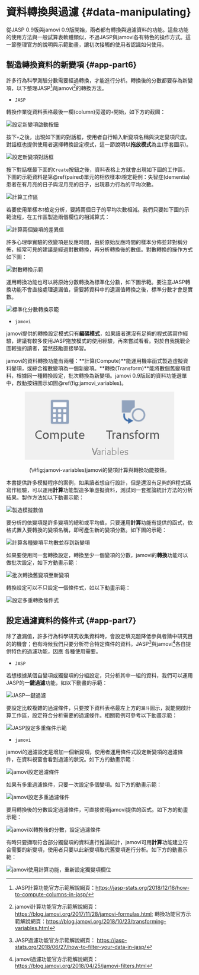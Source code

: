 # 資料轉換與過濾 {#data-manipulating}

從JASP 0.9版與jamovi 0.9版開始，兩者都有轉換與過濾資料的功能。這些功能的使用方法與一般試算表軟體類似，不過JASP與jamovi各有特色的操作方式。這一節整理官方的說明與示範動畫，讓初次接觸的使用者認識如何使用。

## 製造轉換資料的新變項 {#app-part6}

許多行為科學測驗分數需要經過轉換，才能進行分析。轉換後的分數都要存為新變項，以下整理JASP[^12]與jamovi[^13]的轉換方法。

[^12]: JASP計算功能官方示範解說網頁：https://jasp-stats.org/2018/12/18/how-to-compute-columns-in-jasp/

[^13]: jamovi計算功能官方示範解說網頁：https://blog.jamovi.org/2017/11/28/jamovi-formulas.html; 轉換功能官方示範解說網頁：https://blog.jamovi.org/2018/10/23/transforming-variables.html


- `JASP`

轉換作業從資料表格最後一欄(column)旁邊的`+`開始，如下方的截圖：

![設定新變項啟動按鈕](https://jasp-stats.org/wp-content/uploads/2018/10/091_blog.png)

按下`+`之後，出現如下圖的對話框，使用者自行輸入新變項名稱與決定變項尺度。對話框也提供使用者選擇轉換設定模式，這一節說明以**拖放模式**為主(手套圖示)。

![設定新變項對話框](https://jasp-stats.org/wp-content/uploads/2018/12/screenshot_computecols_2.png)

按下對話框最下面的`Create`按鈕之後，資料表格上方就會出現如下圖的工作區，下圖的示範資料是第\@ref(paired)單元的相依樣本t檢定範例：失智症(dementia)患者在有月亮的日子與沒月亮的日子，出現暴力行為的平均次數。

![計算工作區](https://jasp-stats.org/wp-content/uploads/2018/12/screenshot_computecols_3.png)

若要使用單樣本t檢定分析，要將兩個日子的平均次數相減。我們只要如下圖的示範流程，在工作區製造兩個欄位的相減算式：

![計算兩個變項的差異值](https://jasp-stats.org/wp-content/uploads/2018/12/comp_col_1.gif)

許多心理學實驗的依變項是反應時間，由於原始反應時間的樣本分佈並非對稱分佈，經常可見的建議是經過對數轉換，再分析轉換後的數值。對數轉換的操作方式如下圖：

![對數轉換示範](https://jasp-stats.org/wp-content/uploads/2018/12/comp_cols_log.gif)

運用轉換功能也可以將原始分數轉換為標準化分數，如下圖示範。要注意JASP轉換功能不會直接處理遺漏值，需要將資料中的遺漏值轉換之後，標準分數才會是實數。

![標準化分數轉換示範](https://jasp-stats.org/wp-content/uploads/2018/12/comp_col_4.gif)

- `jamovi`

jamovi提供的轉換設定模式只有**編碼模式**，如果讀者還沒有足夠的程式碼寫作經驗，建議有較多使用JASP拖放模式的使用經驗，再來嘗試看看。對於自我挑戰企圖較強的讀者，當然鼓勵直接學習。

jamovi的資料轉換功能有兩種：**計算(Compute)**能運用機率函式製造虛擬資料變項，或綜合複數變項為一個新變項。**轉換(Transform)**能將數個舊變項資料，根據同一種轉換設定，批次轉換為新變項。jamovi 0.9版起的資料功能選單中，啟動按鈕圖示如圖\@ref(fig:jamovi_variables)。

<div class="figure" style="text-align: center">
<img src="images/jamovi_variables_functions.PNG" alt="jamovi的變項計算與轉換功能按鈕。" width="80%" />
<p class="caption">(\#fig:jamovi-variables)jamovi的變項計算與轉換功能按鈕。</p>
</div>

本書提供許多模擬程序的案例，如果讀者想自行設計，但是還沒有足夠的R程式碼寫作經驗，可以運用**計算**功能製造多筆虛擬資料，測試同一套推論統計方法的分析結果。製作方法如以下動畫示範：

![製造模擬數值](https://blog.jamovi.org/assets/images/computedVar.gif)

要分析的依變項是許多變項的總和或平均值，只要運用**計算**功能有提供的函式，依格式置入要轉換的變項名稱，即可產生新的變項分數。如下圖的示範：

![計算各種變項平均數並存到新變項](https://blog.jamovi.org/assets/images/setup-mean-score.png)

如果要使用同一套轉換設定，轉換至少一個變項的分數，jamovi的**轉換**功能可以做批次設定，如下方動畫示範：

![批次轉換舊變項至新變項](https://blog.jamovi.org/assets/images/transform_overall.gif)

轉換設定可以不只設定一個條件式，如以下動畫示範：

![設定多重轉換條件式](https://blog.jamovi.org/assets/images/transform2.gif)


## 設定過濾資料的條件式 {#app-part7}

除了遺漏值，許多行為科學研究收集資料時，會設定填充題降低參與者猜中研究目的的機會；也有時候我們只要分析符合特定條件的資料。JASP[^14]與jamovi[^15]各自提供特色的過濾功能，因應 各種使用需要。

[^14]: JASP過濾功能官方示範解說網頁： https://jasp-stats.org/2018/06/27/how-to-filter-your-data-in-jasp/
[^15]: jamovi過濾功能官方示範解說網頁： https://blog.jamovi.org/2018/04/25/jamovi-filters.html

- `JASP`

若想根據某個自變項或獨變項的分組設定，只分析其中一組的資料，我們可以運用JASP的**一鍵過濾**功能，如以下動畫的示範：

![JASP一鍵過濾](https://jasp-stats.org/wp-content/uploads/2018/06/01_click_filter.gif)

要設定比較複雜的過濾條件，只要按下資料表格最左上方的`漏斗`圖示，就能開啟計算工作區，設定符合分析需要的過濾條件。相關範例可參考以下動畫示範：

![JASP設定多重條件示範](https://jasp-stats.org/wp-content/uploads/2018/06/02_drag_cat.gif)

- `jamovi`

jamovi的過濾設定是增加一個新變項，使用者運用條件式設定新變項的過濾條件，在資料視窗會看到過濾的狀況。如下方的動畫示範：

![jamovi設定過濾條件](https://blog.jamovi.org/assets/images/filter1.png)

如果有多重過濾條件，只要一次設定多個變項。如下方的動畫示範：

![jamovi設定多重過濾條件](https://blog.jamovi.org/assets/images/filter2.png)

要用轉換後的分數設定過濾條件，可直接使用jamovi提供的函式。如下方的動畫示範：

![jamovi以轉換後的分數，設定過濾條件](https://blog.jamovi.org/assets/images/filter3.png)

有時只要擷取符合部分獨變項的資料進行推論統計，jamovi可用**計算**功能建立符合需要的新變項，使用者只要以此新變項取代舊變項進行分析。如下方的動畫示範：

![jamovi使用計算功能，重新設定獨變項欄位](https://blog.jamovi.org/assets/images/filter4.png)
